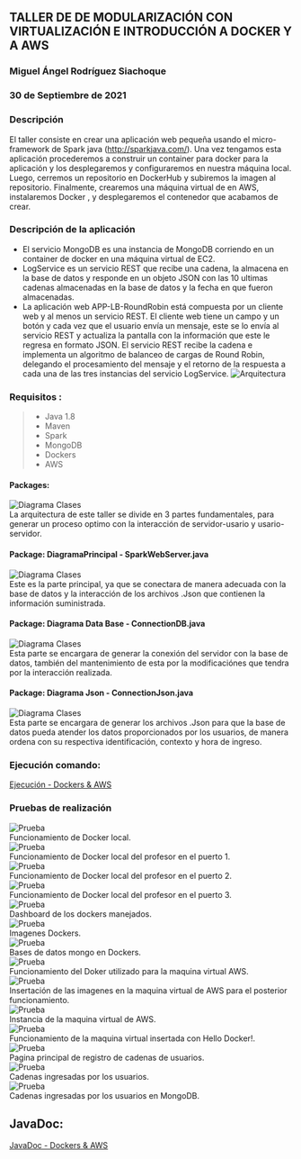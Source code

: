 ## TALLER DE DE MODULARIZACIÓN CON VIRTUALIZACIÓN E INTRODUCCIÓN A DOCKER Y A AWS
### Miguel Ángel Rodríguez Siachoque
### 30 de Septiembre de 2021

### Descripción
El taller consiste en crear una aplicación web pequeña usando el micro-framework de Spark java (http://sparkjava.com/). Una vez tengamos esta aplicación procederemos a construir un container para docker para la aplicación y los desplegaremos y configuraremos en nuestra máquina local. Luego, cerremos un repositorio en DockerHub y subiremos la imagen al repositorio. Finalmente, crearemos una máquina virtual de en AWS, instalaremos Docker , y desplegaremos el contenedor que acabamos de crear.

### Descripción de la aplicación
- El servicio MongoDB es una instancia de MongoDB corriendo en un container de docker en una máquina virtual de EC2.
- LogService es un servicio REST que recibe una cadena, la almacena en la base de datos y responde en un objeto JSON con las 10 ultimas cadenas almacenadas en la base de datos y la fecha en que fueron almacenadas.
- La aplicación web APP-LB-RoundRobin está compuesta por un cliente web y al menos un servicio REST. El cliente web tiene un campo y un botón y cada vez que el usuario envía un mensaje, este se lo envía al servicio REST y actualiza la pantalla con la información que este le regresa en formato JSON. El servicio REST recibe la cadena e implementa un algoritmo de balanceo de cargas de Round Robin, delegando el procesamiento del mensaje y el retorno de la respuesta a cada una de las tres instancias del servicio LogService.
![Arquitectura](Images/Arquitectura.jpg)<br>

### Requisitos :
> - Java 1.8
> - Maven 
> - Spark
> - MongoDB
> - Dockers
> - AWS

#### Packages:
![Diagrama Clases](Images/DiagramaPackages.jpg)<br>
La arquitectura de este taller se divide en 3 partes fundamentales, para generar un proceso optimo con la interacción de servidor-usario y usario-servidor.
#### Package: DiagramaPrincipal - SparkWebServer.java
![Diagrama Clases](Images/DiagramaPrincipal.jpg)<br>
Este es la parte principal, ya que se conectara de manera adecuada con la base de datos y la interacción de los archivos .Json que contienen la información suministrada.
#### Package: Diagrama Data Base - ConnectionDB.java
![Diagrama Clases](Images/DiagramaDB.jpg)<br>
Esta parte se encargara de generar la conexión del servidor con la base de datos, también del mantenimiento de esta por la modificaciónes que tendra por la interacción realizada.
#### Package: Diagrama Json - ConnectionJson.java
![Diagrama Clases](Images/DiagramaJson.jpg)<br>
Esta parte se encargara de generar los archivos .Json para que la base de datos pueda atender los datos proporcionados por los usuarios, de manera ordena con su respectiva identificación, contexto y hora de ingreso.

### Ejecución comando:
[Ejecución - Dockers & AWS](EjecucionTaller.pdf)

### Pruebas de realización
![Prueba](Images/1Prueba.jpg)<br>
Funcionamiento de Docker local.<br>
![Prueba](Images/2Prueba.jpg)<br>
Funcionamiento de Docker local del profesor en el puerto 1.<br>
![Prueba](Images/3Prueba.jpg)<br>
Funcionamiento de Docker local del profesor en el puerto 2.<br>
![Prueba](Images/4Prueba.jpg)<br>
Funcionamiento de Docker local del profesor en el puerto 3.<br>
![Prueba](Images/5Prueba.jpg)<br>
Dashboard de los dockers manejados.<br>
![Prueba](Images/6Prueba.jpg)<br>
Imagenes Dockers.<br>
![Prueba](Images/7Prueba.jpg)<br>
Bases de datos mongo en Dockers.<br>
![Prueba](Images/8Prueba.jpg)<br>
Funcionamiento del Doker utilizado para la maquina virtual AWS.<br>
![Prueba](Images/9Prueba.jpg)<br>
Insertación de las imagenes en la maquina virtual de AWS para el posterior funcionamiento.<br>
![Prueba](Images/10Prueba.jpg)<br>
Instancia de la maquina virtual de AWS.<br>
![Prueba](Images/11Prueba.jpg)<br>
Funcionamiento de la maquina virtual insertada con Hello Docker!.<br>
![Prueba](Images/12Prueba.jpg)<br>
Pagina principal de registro de cadenas de usuarios.<br>
![Prueba](Images/13Prueba.jpg)<br>
Cadenas ingresadas por los usuarios.<br>
![Prueba](Images/14Prueba.jpg)<br>
Cadenas ingresadas por los usuarios en MongoDB.<br>

## JavaDoc:
[JavaDoc - Dockers & AWS](JavaDocs/index.html)